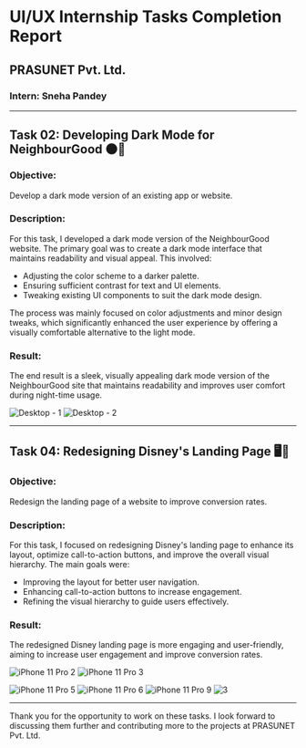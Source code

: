 # UI/UX Internship Tasks Completion Report

## PRASUNET Pvt. Ltd.

### Intern: Sneha Pandey

---

## Task 02: Developing Dark Mode for NeighbourGood 🌑🌟

### Objective:
Develop a dark mode version of an existing app or website.

### Description:
For this task, I developed a dark mode version of the NeighbourGood website. The primary goal was to create a dark mode interface that maintains readability and visual appeal. This involved:

- Adjusting the color scheme to a darker palette.
- Ensuring sufficient contrast for text and UI elements.
- Tweaking existing UI components to suit the dark mode design.

The process was mainly focused on color adjustments and minor design tweaks, which significantly enhanced the user experience by offering a visually comfortable alternative to the light mode.

### Result:
The end result is a sleek, visually appealing dark mode version of the NeighbourGood site that maintains readability and improves user comfort during night-time usage.

![Desktop - 1](https://github.com/user-attachments/assets/58566cae-1f5e-4e87-aefd-17d514619c15)
![Desktop - 2](https://github.com/user-attachments/assets/51d8073e-f1fd-408e-88ba-8d90332b3657)

---

## Task 04: Redesigning Disney's Landing Page 🖥️🎨

### Objective:
Redesign the landing page of a website to improve conversion rates.

### Description:
For this task, I focused on redesigning Disney's landing page to enhance its layout, optimize call-to-action buttons, and improve the overall visual hierarchy. The main goals were:

- Improving the layout for better user navigation.
- Enhancing call-to-action buttons to increase engagement.
- Refining the visual hierarchy to guide users effectively.

### Result:
The redesigned Disney landing page is more engaging and user-friendly, aiming to increase user engagement and improve conversion rates.

![iPhone 11 Pro 2](https://github.com/user-attachments/assets/88ea0f09-3834-4340-97a2-05393ff40503)
![iPhone 11 Pro 3](https://github.com/user-attachments/assets/696c09f0-8894-4cb2-8a96-d02cb4e7a573)

![iPhone 11 Pro 5](https://github.com/user-attachments/assets/c8a8cfef-9fd5-4f56-89fc-6010ac3d6166)
![iPhone 11 Pro 6](https://github.com/user-attachments/assets/b96d59a4-8ebc-47a5-85bc-970af7a492c3)
![iPhone 11 Pro 9](https://github.com/user-attachments/assets/dda79006-4758-4c80-a990-6c855dcaad42)
![3](https://github.com/user-attachments/assets/742b6cfd-ce8f-456e-ad1e-f4cf4cb0452a)

---

Thank you for the opportunity to work on these tasks. I look forward to discussing them further and contributing more to the projects at PRASUNET Pvt. Ltd.
